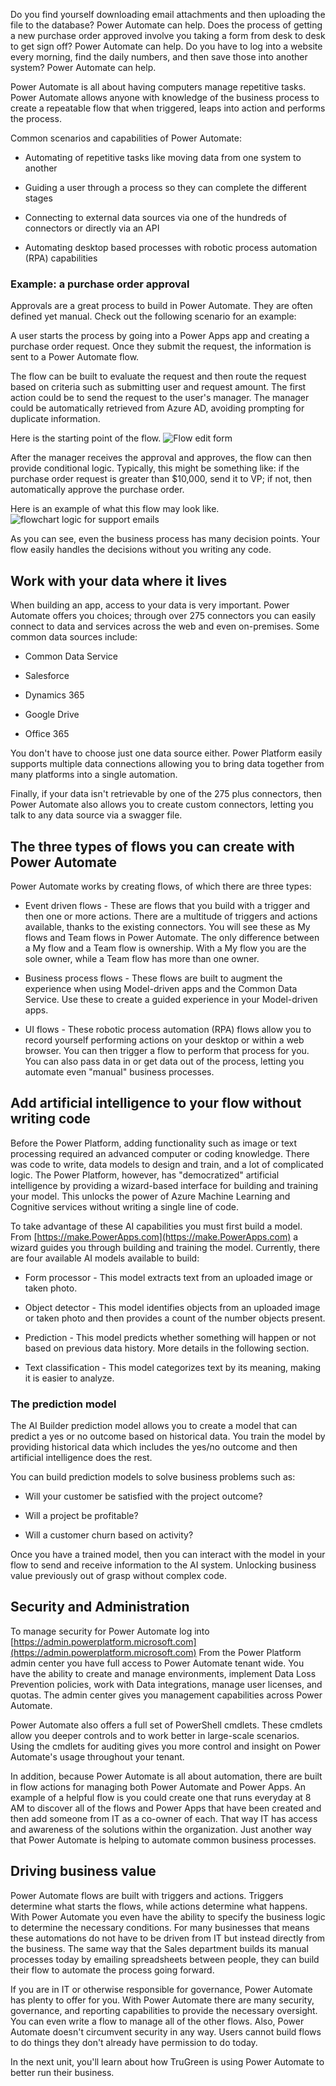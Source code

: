 Do you find yourself downloading email attachments and then uploading the file to the database? Power Automate can help. Does the process of getting a new purchase order approved involve you taking a form from desk to desk to get sign off? Power Automate can help. Do you have to log into a website every morning, find the daily numbers, and then save those into another system? Power Automate can help.

Power Automate is all about having computers manage repetitive tasks. Power Automate allows anyone with knowledge of the business process to create a repeatable flow that when triggered, leaps into action and performs the process. 

Common scenarios and capabilities of Power Automate:

- Automating of repetitive tasks like moving data from one system to another

- Guiding a user through a process so they can complete the different stages

- Connecting to external data sources via one of the hundreds of connectors or directly via an API

- Automating desktop based processes with robotic process automation (RPA) capabilities

### Example: a purchase order approval

Approvals are a great process to build in Power Automate. They are often defined yet manual. Check out the following scenario for an example:

A user starts the process by going into a Power Apps app and creating a purchase order request. Once they submit the request, the information is sent to a Power Automate flow.

The flow can be built to evaluate the request and then route the request based on criteria such as submitting user and request amount. The first action could be to send the request to the user's manager. The manager could be automatically retrieved from Azure AD, avoiding prompting for duplicate information.

Here is the starting point of the flow.
    ![Flow edit form](../media/starting-point.png)

After the manager receives the approval and approves, the flow can then provide conditional logic. Typically, this might be something like: if the purchase order request is greater than $10,000, send it to VP; if not, then automatically approve the purchase order.

Here is an example of what this flow may look like.
    ![flowchart logic for support emails](../media/flow-example.png)

As you can see, even the business process has many decision points. Your flow easily handles the decisions without you writing any code.

## Work with your data where it lives

When building an app, access to your data is very important. Power Automate offers you choices; through over 275 connectors you can easily connect to data and services across the web and even on-premises. Some common data sources include:

- Common Data Service

- Salesforce

- Dynamics 365

- Google Drive

- Office 365

You don't have to choose just one data source either. Power Platform easily supports multiple data connections allowing you to bring data together from many platforms into a single automation. 

Finally, if your data isn't retrievable by one of the 275 plus connectors, then Power Automate also allows you to create custom connectors, letting you talk to any data source via a swagger file.  

## The three types of flows you can create with Power Automate

Power Automate works by creating flows, of which there are three types:

- Event driven flows - These are flows that you build with a trigger and then one or more actions. There are  a multitude of triggers and actions available, thanks to the existing connectors. You will see these as My flows and Team flows in Power Automate. The only difference between a My flow and a Team flow is ownership. With a My flow you are the sole owner, while a Team flow has more than one owner. 

- Business process flows - These flows are built to augment the experience when using Model-driven apps and the Common Data Service. Use these to create a guided experience in your Model-driven apps. 

- UI flows - These robotic process automation (RPA) flows allow you to record yourself performing actions on your desktop or within a web browser. You can then trigger a flow to perform that process for you. You can also pass data in or get data out of the process, letting you automate even "manual" business processes.

## Add artificial intelligence to your flow without writing code

Before the Power Platform, adding functionality such as image or text processing required an advanced computer  or coding knowledge. There was code to write, data models to design and train, and a lot of complicated logic. The Power Platform, however, has "democratized" artificial intelligence by providing a wizard-based interface for building and training your model. This unlocks the power of Azure Machine Learning and Cognitive services without writing a single line of code.

To take advantage of these AI capabilities you must first build a model. From [https://make.PowerApps.com](https://make.PowerApps.com) a wizard guides you through building and training the model. Currently, there are four available AI models available to build:

- Form processor -  This model extracts text from an uploaded image or taken photo. 

- Object detector -  This model identifies objects from an uploaded image or taken photo and then provides a count of the number objects present. 

- Prediction - This model predicts whether something will happen or not based on previous data history. More details in the following section.

- Text classification - This model categorizes text by its meaning, making it is easier to analyze. 

### The prediction model

The AI Builder prediction model allows you to create a model that can predict a yes or no outcome based on historical data. You train the model by providing historical data which includes the yes/no outcome and then artificial intelligence does the rest. 

You can build prediction models to solve business problems such as:

- Will your customer be satisfied with the project outcome?

- Will a project be profitable?

- Will a customer churn based on activity?

Once you have a trained model, then you can interact with the model in your flow to send and receive information to the AI system. Unlocking business value previously out of grasp without complex code.

## Security and Administration

To manage security for Power Automate log into [https://admin.powerplatform.microsoft.com](https://admin.powerplatform.microsoft.com) From the Power Platform admin center you have full access to Power Automate tenant wide. You have the ability to create and manage environments, implement Data Loss Prevention policies, work with Data integrations, manage user licenses, and quotas. The admin center gives you management capabilities across Power Automate.

Power Automate also offers a full set of PowerShell cmdlets. These cmdlets allow you deeper controls and to work better in large-scale scenarios. Using the cmdlets for auditing gives you more control and insight on Power Automate's usage throughout your tenant.

In addition, because Power Automate is all about automation, there are built in flow actions for managing both Power Automate and Power Apps. An example of a helpful flow is you could create one that runs everyday at 8 AM to discover all of the flows and Power Apps that have been created and then add someone from IT as a co-owner of each. That way IT has access and awareness of the solutions within the organization. Just another way that Power Automate is helping to automate common business processes. 

## Driving business value

Power Automate flows are built with triggers and actions.  Triggers determine what starts the flows, while actions determine what happens. With Power Automate you even have the ability to specify the business logic to determine the necessary conditions.  For many businesses that means these automations do not have to be driven from IT but instead directly from the business. The same way that the Sales department builds its manual processes today by emailing spreadsheets between people, they can build their flow to automate the process going forward.

If you are in IT or otherwise responsible for governance, Power Automate has plenty to offer for you. With Power Automate there are many security, governance, and reporting capabilities to provide the necessary oversight. You can even write a flow to manage all of the other flows. Also, Power Automate doesn't circumvent security in any way. Users cannot build flows to do things they don't already have permission to do today. 

In the next unit, you'll learn about how TruGreen is using Power Automate to better run their business. 
